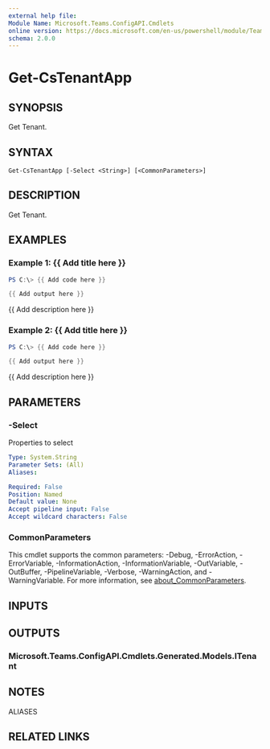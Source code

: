```yaml
---
external help file:
Module Name: Microsoft.Teams.ConfigAPI.Cmdlets
online version: https://docs.microsoft.com/en-us/powershell/module/Teams/get-cstenantapp
schema: 2.0.0
---
```


# Get-CsTenantApp

## SYNOPSIS
Get Tenant.

## SYNTAX

```
Get-CsTenantApp [-Select <String>] [<CommonParameters>]
```

## DESCRIPTION
Get Tenant.

## EXAMPLES

### Example 1: {{ Add title here }}
```powershell
PS C:\> {{ Add code here }}

{{ Add output here }}
```

{{ Add description here }}

### Example 2: {{ Add title here }}
```powershell
PS C:\> {{ Add code here }}

{{ Add output here }}
```

{{ Add description here }}

## PARAMETERS

### -Select
Properties to select

```yaml
Type: System.String
Parameter Sets: (All)
Aliases:

Required: False
Position: Named
Default value: None
Accept pipeline input: False
Accept wildcard characters: False
```

### CommonParameters
This cmdlet supports the common parameters: -Debug, -ErrorAction, -ErrorVariable, -InformationAction, -InformationVariable, -OutVariable, -OutBuffer, -PipelineVariable, -Verbose, -WarningAction, and -WarningVariable. For more information, see [about_CommonParameters](http://go.microsoft.com/fwlink/?LinkID=113216).

## INPUTS

## OUTPUTS

### Microsoft.Teams.ConfigAPI.Cmdlets.Generated.Models.ITenant

## NOTES

ALIASES

## RELATED LINKS

